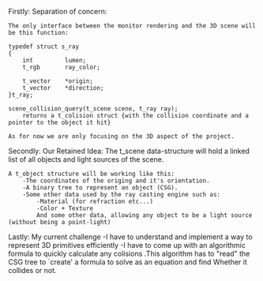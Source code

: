 Firstly: Separation of concern:

	The only interface between the monitor rendering and the 3D scene will be this function:

	typedef	struct s_ray
	{
		int			lumen;
		t_rgb		ray_color;

		t_vector	*origin;
		t_vector	*direction;
	}t_ray;

	scene_collision_query(t_scene scene, t_ray ray);
		returns a t_colision struct {with the collision coordinate and a pointer to the object it hit}

	As for now we are only focusing on the 3D aspect of the project.

Secondly: Our Retained Idea:
	The t_scene data-structure will hold a linked list of all objects and light sources of the scene.

	A t_object structure will be working like this:
		-The coordinates of the origing and it's orientation.
		-A binary tree to represent an object (CSG).
		-Some other data used by the ray casting engine such as:
			-Material (for refraction etc...)
			-Color + Texture
			And some other data, allowing any object to be a light source (without being a point-light)

Lastly: My current challenge
	-I have to understand and implement a way to represent 3D primitives efficiently
	-I have to come up with an algorithmic formula to quickly calculate any colisions
		.This algorithm has to "read" the CSG tree to `create' a formula to solve as an equation and find Whether it collides or not.